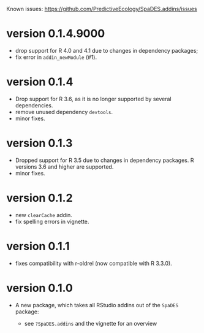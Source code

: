 Known issues: <https://github.com/PredictiveEcology/SpaDES.addins/issues>

version 0.1.4.9000
=============
* drop support for R 4.0 and 4.1 due to changes in dependency packages;
* fix error in `addin_newModule` (#1).

version 0.1.4
=============

* Drop support for R 3.6, as it is no longer supported by several dependencies.
* remove unused dependency `devtools`.
* minor fixes.

version 0.1.3
=============

* Dropped support for R 3.5 due to changes in dependency packages. R versions 3.6 and higher are supported.
* minor fixes.

version 0.1.2
=============

* new `clearCache` addin.
* fix spelling errors in vignette.

version 0.1.1
=============

* fixes compatibility with r-oldrel (now compatible with R 3.3.0).

version 0.1.0
=============

* A new package, which takes all RStudio addins out of the `SpaDES` package:

    - see `?SpaDES.addins` and the vignette for an overview

